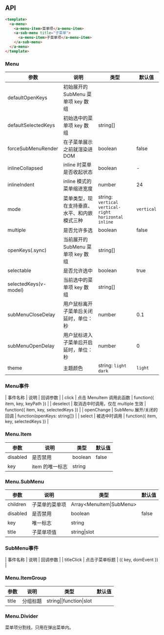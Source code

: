 
## API

````html
<template>
  <a-menu>
    <a-menu-item>菜单项</a-menu-item>
    <a-sub-menu title="子菜单">
      <a-menu-item>子菜单项</a-menu-item>
    </a-sub-menu>
  </a-menu>
</template>
````

### Menu

| 参数 | 说明 | 类型 | 默认值 |
| --- | --- | --- | --- |
| defaultOpenKeys | 初始展开的 SubMenu 菜单项 key 数组 |  |  |
| defaultSelectedKeys | 初始选中的菜单项 key 数组 | string\[] |  |
| forceSubMenuRender | 在子菜单展示之前就渲染进 DOM | boolean | false |
| inlineCollapsed | inline 时菜单是否收起状态 | boolean | - |
| inlineIndent | inline 模式的菜单缩进宽度 | number | 24 |
| mode | 菜单类型，现在支持垂直、水平、和内嵌模式三种 | string: `vertical` `vertical-right` `horizontal` `inline` | `vertical` |
| multiple | 是否允许多选 | boolean | false |
| openKeys(.sync) | 当前展开的 SubMenu 菜单项 key 数组 | string\[] |  |
| selectable | 是否允许选中 | boolean | true |
| selectedKeys(v-model) | 当前选中的菜单项 key 数组 | string\[] |  |
| subMenuCloseDelay | 用户鼠标离开子菜单后关闭延时，单位：秒 | number | 0.1 |
| subMenuOpenDelay | 用户鼠标进入子菜单后开启延时，单位：秒 | number | 0 |
| theme | 主题颜色 | string: `light` `dark` | `light` |

### Menu事件
| 事件名称 | 说明 | 回调参数 |
| click | 点击 MenuItem 调用此函数 | function({ item, key, keyPath }) |
| deselect | 取消选中时调用，仅在 multiple 生效 | function({ item, key, selectedKeys }) |
| openChange | SubMenu 展开/关闭的回调 | function(openKeys: string\[]) |
| select | 被选中时调用 | function({ item, key, selectedKeys }) |

### Menu.Item

| 参数 | 说明 | 类型 | 默认值 |
| --- | --- | --- | --- |
| disabled | 是否禁用 | boolean | false |
| key | item 的唯一标志 | string |  |

### Menu.SubMenu

| 参数 | 说明 | 类型 | 默认值 |
| --- | --- | --- | --- |
| children | 子菜单的菜单项 | Array&lt;MenuItem\|SubMenu> |  |
| disabled | 是否禁用 | boolean | false |
| key | 唯一标志 | string |  |
| title | 子菜单项值 | string\|slot |  |

### SubMenu事件
| 事件名称 | 说明 | 回调参数 |
| titleClick | 点击子菜单标题 | ({ key, domEvent }) |

### Menu.ItemGroup

| 参数 | 说明 | 类型 | 默认值 |
| --- | --- | --- | --- |
| title | 分组标题 | string\|\|function\|slot |  |

### Menu.Divider

菜单项分割线，只用在弹出菜单内。
